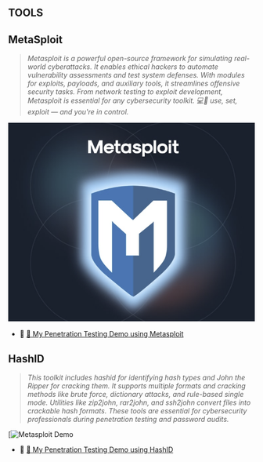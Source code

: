 TOOLS
---
<h2>MetaSploit</h2>

>*Metasploit is a powerful open-source framework for simulating real-world cyberattacks. It enables ethical hackers to automate vulnerability assessments and test system defenses. With modules for exploits, payloads, and auxiliary tools, it streamlines offensive security tasks.
From network testing to exploit development, Metasploit is essential for any cybersecurity toolkit. 💻🔐 use, set, exploit — and you're in control.*

[![Metasploit Demo](https://github.com/SunilKumarPeela/Images/raw/main/Screenshot%202025-05-29%20001511.png)](https://www.linkedin.com/posts/sunilkumarpeela_cybersecurity-penetrationtesting-metasploit-activity-7292084164328067072-lauf)


- 🔗 [🚀 My Penetration Testing Demo using Metasploit](https://www.linkedin.com/posts/sunilkumarpeela_cybersecurity-penetrationtesting-metasploit-activity-7292084164328067072-lauf?utm_source=social_share_send&utm_medium=member_desktop_web&rcm=ACoAAAtm0JYB_7_Ri_FH1GqUBBlcvltp9G9N5WY)

<h2>HashID</h2>

>*This toolkit includes hashid for identifying hash types and John the Ripper for cracking them. It supports multiple formats and cracking methods like brute force, dictionary attacks, and rule-based single mode. Utilities like zip2john, rar2john, and ssh2john convert files into crackable hash formats. These tools are essential for cybersecurity professionals during penetration testing and password audits.*

[![Metasploit Demo]()


- 🔗 [🚀 My Penetration Testing Demo using HashID](https://www.linkedin.com/posts/sunilkumarpeela_zip2john-rar2john-ssh2john-activity-7289416369450721282-Y8tY?utm_source=social_share_send&utm_medium=member_desktop_web&rcm=ACoAAAtm0JYB_7_Ri_FH1GqUBBlcvltp9G9N5WY)




